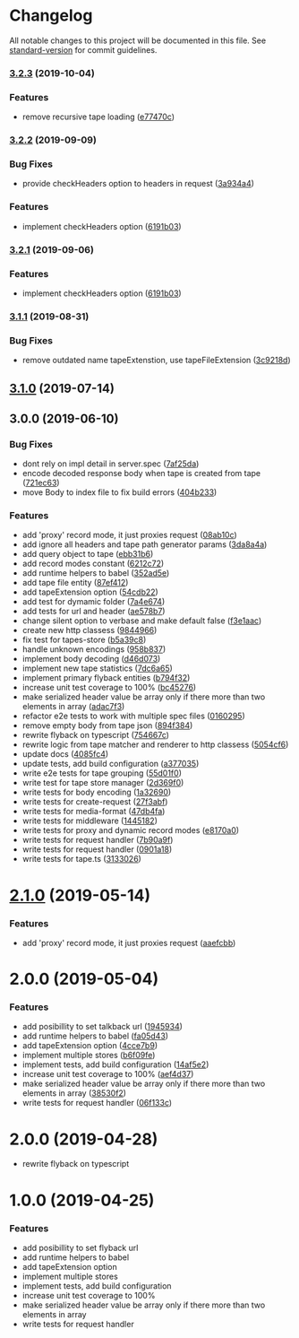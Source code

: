 # Changelog

All notable changes to this project will be documented in this file. See [standard-version](https://github.com/conventional-changelog/standard-version) for commit guidelines.

### [3.2.3](https://github.com/gzaripov/flyback/compare/v3.2.2...v3.2.3) (2019-10-04)


### Features

* remove recursive tape loading ([e77470c](https://github.com/gzaripov/flyback/commit/e77470c))



### [3.2.2](https://github.com/gzaripov/flyback/compare/v3.1.1...v3.2.2) (2019-09-09)


### Bug Fixes

* provide checkHeaders option to headers in request ([3a934a4](https://github.com/gzaripov/flyback/commit/3a934a4))


### Features

* implement checkHeaders option ([6191b03](https://github.com/gzaripov/flyback/commit/6191b03))



### [3.2.1](https://github.com/gzaripov/flyback/compare/v3.1.1...v3.2.1) (2019-09-06)


### Features

* implement checkHeaders option ([6191b03](https://github.com/gzaripov/flyback/commit/6191b03))



### [3.1.1](https://github.com/gzaripov/flyback/compare/v3.1.0...v3.1.1) (2019-08-31)


### Bug Fixes

* remove outdated name tapeExtenstion, use tapeFileExtension ([3c9218d](https://github.com/gzaripov/flyback/commit/3c9218d))



## [3.1.0](https://github.com/gzaripov/flyback/compare/v3.0.0...v3.1.0) (2019-07-14)



## 3.0.0 (2019-06-10)


### Bug Fixes

* dont rely on impl detail in server.spec ([7af25da](https://github.com/gzaripov/flyback/commit/7af25da))
* encode decoded response body when tape is created from tape ([721ec63](https://github.com/gzaripov/flyback/commit/721ec63))
* move Body to index file to fix build errors ([404b233](https://github.com/gzaripov/flyback/commit/404b233))


### Features

* add 'proxy' record mode, it just proxies request ([08ab10c](https://github.com/gzaripov/flyback/commit/08ab10c))
* add ignore all headers and tape path generator params ([3da8a4a](https://github.com/gzaripov/flyback/commit/3da8a4a))
* add query object to tape ([ebb31b6](https://github.com/gzaripov/flyback/commit/ebb31b6))
* add record modes constant ([6212c72](https://github.com/gzaripov/flyback/commit/6212c72))
* add runtime helpers to babel ([352ad5e](https://github.com/gzaripov/flyback/commit/352ad5e))
* add tape file entity ([87ef412](https://github.com/gzaripov/flyback/commit/87ef412))
* add tapeExtension option ([54cdb22](https://github.com/gzaripov/flyback/commit/54cdb22))
* add test for dymamic folder ([7a4e674](https://github.com/gzaripov/flyback/commit/7a4e674))
* add tests for url and header ([ae578b7](https://github.com/gzaripov/flyback/commit/ae578b7))
* change silent option to verbase and make default false ([f3e1aac](https://github.com/gzaripov/flyback/commit/f3e1aac))
* create new http classess ([9844966](https://github.com/gzaripov/flyback/commit/9844966))
* fix test for tapes-store ([b5a39c8](https://github.com/gzaripov/flyback/commit/b5a39c8))
* handle unknown encodings ([958b837](https://github.com/gzaripov/flyback/commit/958b837))
* implement body decoding ([d46d073](https://github.com/gzaripov/flyback/commit/d46d073))
* implement new tape statistics ([7dc6a65](https://github.com/gzaripov/flyback/commit/7dc6a65))
* implement primary flyback entities ([b794f32](https://github.com/gzaripov/flyback/commit/b794f32))
* increase unit test coverage to 100% ([bc45276](https://github.com/gzaripov/flyback/commit/bc45276))
* make serialized header value be array only if there more than two elements in array ([adac7f3](https://github.com/gzaripov/flyback/commit/adac7f3))
* refactor e2e tests to work with multiple spec files ([0160295](https://github.com/gzaripov/flyback/commit/0160295))
* remove empty body from tape json ([894f384](https://github.com/gzaripov/flyback/commit/894f384))
* rewrite flyback on typescript ([754667c](https://github.com/gzaripov/flyback/commit/754667c))
* rewrite logic from tape matcher and renderer to http classess ([5054cf6](https://github.com/gzaripov/flyback/commit/5054cf6))
* update docs ([4085fc4](https://github.com/gzaripov/flyback/commit/4085fc4))
* update tests, add build configuration ([a377035](https://github.com/gzaripov/flyback/commit/a377035))
* write e2e tests for tape grouping ([55d01f0](https://github.com/gzaripov/flyback/commit/55d01f0))
* write test for tape store manager ([2d369f0](https://github.com/gzaripov/flyback/commit/2d369f0))
* write tests for body encoding ([1a32690](https://github.com/gzaripov/flyback/commit/1a32690))
* write tests for create-request ([27f3abf](https://github.com/gzaripov/flyback/commit/27f3abf))
* write tests for media-format ([47db4fa](https://github.com/gzaripov/flyback/commit/47db4fa))
* write tests for middleware ([1445182](https://github.com/gzaripov/flyback/commit/1445182))
* write tests for proxy and dynamic record modes ([e8170a0](https://github.com/gzaripov/flyback/commit/e8170a0))
* write tests for request handler ([7b90a9f](https://github.com/gzaripov/flyback/commit/7b90a9f))
* write tests for request handler ([0901a18](https://github.com/gzaripov/flyback/commit/0901a18))
* write tests for tape.ts ([3133026](https://github.com/gzaripov/flyback/commit/3133026))



# [2.1.0](https://github.com/ijpiantanida/talkback/compare/v2.0.0...v2.1.0) (2019-05-14)


### Features

* add 'proxy' record mode, it just proxies request ([aaefcbb](https://github.com/ijpiantanida/talkback/commit/aaefcbb))



# 2.0.0 (2019-05-04)


### Features

* add posibillity to set talkback url ([1945934](https://github.com/ijpiantanida/talkback/commit/1945934))
* add runtime helpers to babel ([fa05d43](https://github.com/ijpiantanida/talkback/commit/fa05d43))
* add tapeExtension option ([4cce7b9](https://github.com/ijpiantanida/talkback/commit/4cce7b9))
* implement multiple stores ([b6f09fe](https://github.com/ijpiantanida/talkback/commit/b6f09fe))
* implement tests, add build configuration ([14af5e2](https://github.com/ijpiantanida/talkback/commit/14af5e2))
* increase unit test coverage to 100% ([aef4d37](https://github.com/ijpiantanida/talkback/commit/aef4d37))
* make serialized header value be array only if there more than two elements in array ([38530f2](https://github.com/ijpiantanida/talkback/commit/38530f2))
* write tests for request handler ([06f133c](https://github.com/ijpiantanida/talkback/commit/06f133c))



# 2.0.0 (2019-04-28)

* rewrite flyback on typescript

# 1.0.0 (2019-04-25)

### Features

* add posibillity to set flyback url
* add runtime helpers to babel
* add tapeExtension option
* implement multiple stores 
* implement tests, add build configuration 
* increase unit test coverage to 100% 
* make serialized header value be array only if there more than two elements in array 
* write tests for request handler 
